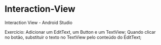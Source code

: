 # Interaction-View
Interaction View - Android Studio

Exercício:
Adicionar um EditText, um Button e um TextView;
Quando clicar no botão, substituir o texto no TextView pelo conteúdo do EditText;
